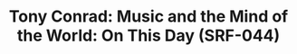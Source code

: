 ---
ee_id_thing: '4412'
site: '1'
type: '2'
inv_num: 2017-044
add_credit:
url: 2017-044-on-this-day
title: 'Tony Conrad: Music and the Mind of the World: On This Day (SRF-044)'
year: '2017'
display_year: '2017'
medium: Twitter bot
dims:
pitch: Bot so u can follow Tony Conrads Music and the Mind of the World 40 yrs l8r
  on the daily uptake ....
ps:
live_url: https://twitter.com/on_this_day_mmw
youtube:
https://github.com/coryarcangel/alu:
imgs: mmw-bot-2017-044-database-ih--uPUu_1.jpg,mmw-bot-2017-044-database-ih--8j3K_1.jpg,mmw-bot-2017-044-database-ih--QCQu_1.jpg
subheading:
download:
commission:
related: "[4411] [2015-095-music-and-the-mind-of-the-world] 2015-095 Music and the
  Mind of the World"
layout: things-i-made
---